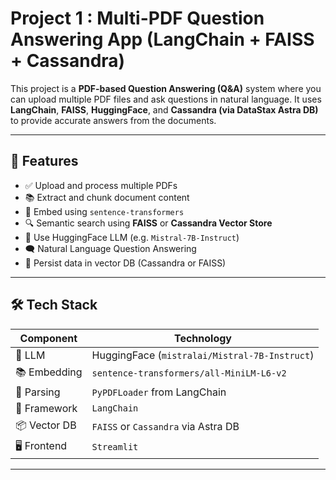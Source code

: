 # Project 1 :  Multi-PDF Question Answering App (LangChain + FAISS + Cassandra)

This project is a **PDF-based Question Answering (Q&A)** system where you can upload multiple PDF files and ask questions in natural language. It uses **LangChain**, **FAISS**, **HuggingFace**, and **Cassandra (via DataStax Astra DB)** to provide accurate answers from the documents.

---

## 🚀 Features

- ✅ Upload and process multiple PDFs
- 📚 Extract and chunk document content
- 🧠 Embed using `sentence-transformers`
- 🔍 Semantic search using **FAISS** or **Cassandra Vector Store**
- 🤖 Use HuggingFace LLM (e.g. `Mistral-7B-Instruct`)
- 🗨️ Natural Language Question Answering
- 💾 Persist data in vector DB (Cassandra or FAISS)

---

## 🛠️ Tech Stack

| Component      | Technology                          |
| -------------- | ----------------------------------- |
| 🧠 LLM         | HuggingFace (`mistralai/Mistral-7B-Instruct`) |
| 📚 Embedding   | `sentence-transformers/all-MiniLM-L6-v2` |
| 🧾 Parsing     | `PyPDFLoader` from LangChain         |
| 🔗 Framework   | `LangChain`                         |
| 📦 Vector DB   | `FAISS` or `Cassandra` via Astra DB |
| 🖥️ Frontend    | `Streamlit`                         |

---
